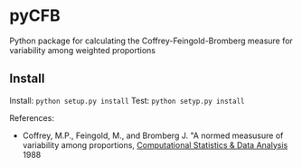# pyCFB
Python package for calculating the Coffrey-Feingold-Bromberg measure for variability among weighted proportions

## Install
Install:
`python setup.py install`
Test:
`python setyp.py install`

References:
- Coffrey, M.P., Feingold, M., and Bromberg J. "A normed measusure of variability among proportions, [Computational Statistics & Data Analysis](https://doi.org/10.1016/0167-9473(88)90088-6) 1988